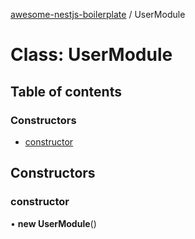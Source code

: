 [awesome-nestjs-boilerplate](../README.md) / UserModule

# Class: UserModule

## Table of contents

### Constructors

- [constructor](UserModule.md#constructor)

## Constructors

### constructor

• **new UserModule**()
